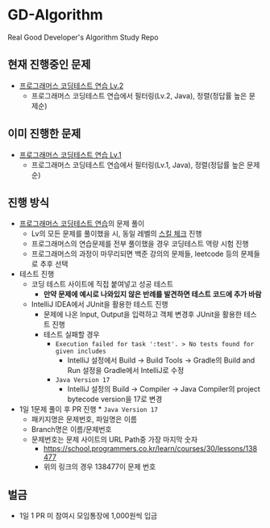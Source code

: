 # GD-Algorithm

Real Good Developer's Algorithm Study Repo

## 현재 진행중인 문제

* [프로그래머스 코딩테스트 연습 Lv.2]
  * 프로그래머스 코딩테스트 연습에서 필터링(Lv.2, Java), 정렬(정답률 높은 문제순)

## 이미 진행한 문제

* [프로그래머스 코딩테스트 연습 Lv.1]
  * 프로그래머스 코딩테스트 연습에서 필터링(Lv.1, Java), 정렬(정답률 높은 문제순)

## 진행 방식

* [프로그래머스 코딩테스트 연습]의 문제 풀이
  * Lv의 모든 문제를 풀이했을 시, 동일 레벨의 [스킬 체크] 진행
  * 프로그래머스의 연습문제를 전부 풀이했을 경우 코딩테스트 역량 시험 진행
  * 프로그래머스의 과정이 마무리되면 백준 강의의 문제들, leetcode 등의 문제들로 추후 선택
* 테스트 진행
  * 코딩 테스트 사이트에 직접 붙여넣고 성공 테스트
    * **만약 문제에 예시로 나와있지 않은 반례를 발견하면 테스트 코드에 추가 바람**
  * IntelliJ IDEA에서 JUnit을 활용한 테스트 진행
    * 문제에 나온 Input, Output을 입력하고 객체 변경후 JUnit을 활용한 테스트 진행
    * 테스트 실패할 경우
      * `Execution failed for task ':test'. > No tests found for given includes`
        * IntelliJ 설정에서 Build -> Build Tools -> Gradle의 Build and Run 설정을 Gradle에서 IntelliJ로 수정
      * `Java Version 17`
        * IntelliJ 설정의 Build -> Compiler -> Java Compiler의 project bytecode version을 17로 변경
* 1일 1문제 풀이 후 PR 진행
      * `Java Version 17`
  * 패키지명은 문제번호, 파일명은 이름
  * Branch명은 이름/문제번호
  * 문제번호는 문제 사이트의 URL Path중 가장 마지막 숫자
    * https://school.programmers.co.kr/learn/courses/30/lessons/138477
    * 위의 링크의 경우 138477이 문제 번호

## 벌금

* 1일 1 PR 미 참여시 모임통장에 1,000원씩 입금

[프로그래머스 코딩테스트 연습 Lv.1]: https://school.programmers.co.kr/learn/challenges?order=acceptance_desc&levels=1&page=1&languages=java
[프로그래머스 코딩테스트 연습 Lv.2]: https://school.programmers.co.kr/learn/challenges?order=acceptance_desc&levels=2&page=1&languages=java
[프로그래머스 코딩테스트 연습]: https://school.programmers.co.kr/learn/challenges
[스킬 체크]: https://programmers.co.kr/skill_checks

